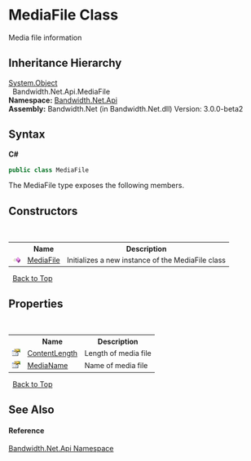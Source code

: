 ﻿# MediaFile Class
 

Media file information


## Inheritance Hierarchy
<a href="http://msdn2.microsoft.com/en-us/library/e5kfa45b" target="_blank">System.Object</a><br />&nbsp;&nbsp;Bandwidth.Net.Api.MediaFile<br />
**Namespace:**&nbsp;<a href ="N_Bandwidth_Net_Api.md">Bandwidth.Net.Api</a><br />**Assembly:**&nbsp;Bandwidth.Net (in Bandwidth.Net.dll) Version: 3.0.0-beta2

## Syntax

**C#**<br />
``` C#
public class MediaFile
```

The MediaFile type exposes the following members.


## Constructors
&nbsp;<table><tr><th></th><th>Name</th><th>Description</th></tr><tr><td>![Public method](media/pubmethod.gif "Public method")</td><td><a href ="M_Bandwidth_Net_Api_MediaFile__ctor.md">MediaFile</a></td><td>
Initializes a new instance of the MediaFile class</td></tr></table>&nbsp;
<a href="#mediafile-class">Back to Top</a>

## Properties
&nbsp;<table><tr><th></th><th>Name</th><th>Description</th></tr><tr><td>![Public property](media/pubproperty.gif "Public property")</td><td><a href ="P_Bandwidth_Net_Api_MediaFile_ContentLength.md">ContentLength</a></td><td>
Length of media file</td></tr><tr><td>![Public property](media/pubproperty.gif "Public property")</td><td><a href ="P_Bandwidth_Net_Api_MediaFile_MediaName.md">MediaName</a></td><td>
Name of media file</td></tr></table>&nbsp;
<a href="#mediafile-class">Back to Top</a>

## See Also


#### Reference
<a href ="N_Bandwidth_Net_Api.md">Bandwidth.Net.Api Namespace</a><br />